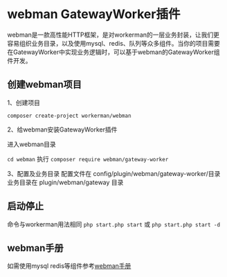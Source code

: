 # webman GatewayWorker插件
webman是一款高性能HTTP框架，是对workerman的一层业务封装，让我们更容易组织业务目录，以及使用mysql、redis、队列等众多组件。当你的项目需要在GatewayWorker中实现业务逻辑时，可以基于webman的GatewayWorker组件开发。

## 创建webman项目

1、创建项目

`composer create-project workerman/webman`

2、给webman安装GatewayWorker插件

进入webman目录

`cd webman`
执行
`composer require webman/gateway-worker`

3、配置及业务目录
配置文件在 config/plugin/webman/gateway-worker/目录
业务目录在 plugin/webman/gateway 目录

## 启动停止
命令与workerman用法相同
`php start.php start` 或 `php start.php start -d`

## webman手册
如需使用mysql redis等组件参考[webman手册](https://www.workerman.net/doc/webman/db/tutorial.html)



